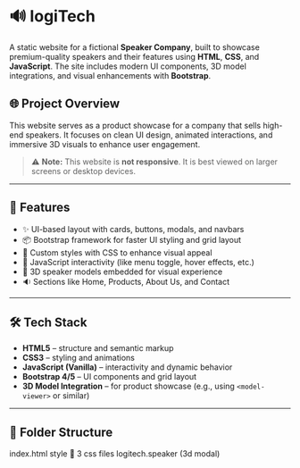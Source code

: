 # 🔊 logiTech 

A static website for a fictional **Speaker Company**, built to showcase premium-quality speakers and their features using **HTML**, **CSS**, and **JavaScript**. The site includes modern UI components, 3D model integrations, and visual enhancements with **Bootstrap**.

## 🌐 Project Overview

This website serves as a product showcase for a company that sells high-end speakers. It focuses on clean UI design, animated interactions, and immersive 3D visuals to enhance user engagement.

> ⚠️ **Note:** This website is **not responsive**. It is best viewed on larger screens or desktop devices.

---

## 🚀 Features

- ✨ UI-based layout with cards, buttons, modals, and navbars
- 📦 Bootstrap framework for faster UI styling and grid layout
- 🎨 Custom styles with CSS to enhance visual appeal
- 🧠 JavaScript interactivity (like menu toggle, hover effects, etc.)
- 🧊 3D speaker models embedded for visual experience
- 🔉 Sections like Home, Products, About Us, and Contact

---

## 🛠️ Tech Stack

- **HTML5** – structure and semantic markup
- **CSS3** – styling and animations
- **JavaScript (Vanilla)** – interactivity and dynamic behavior
- **Bootstrap 4/5** – UI components and grid layout
- **3D Model Integration** – for product showcase (e.g., using `<model-viewer>` or similar)

---

## 📁 Folder Structure
index.html
style 📁 3 css files 
logitech.speaker (3d modal)
